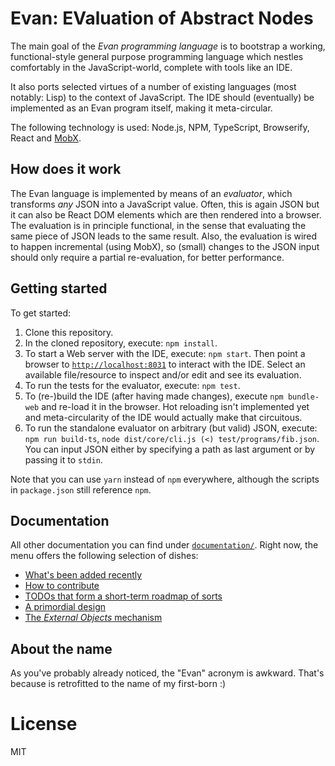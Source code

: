 # Evan: EValuation of Abstract Nodes

The main goal of the *Evan programming language* is to bootstrap a working, functional-style general purpose programming language which nestles comfortably in the JavaScript-world, complete with tools like an IDE.

It also ports selected virtues of a number of existing languages (most notably: Lisp) to the context of JavaScript.
The IDE should (eventually) be implemented as an Evan program itself, making it meta-circular.

The following technology is used: Node.js, NPM, TypeScript, Browserify, React and [MobX](https://mobxjs.github.io/mobx/).

## How does it work

The Evan language is implemented by means of an *evaluator*, which transforms *any* JSON into a JavaScript value.
Often, this is again JSON but it can also be React DOM elements which are then rendered into a browser.
The evaluation is in principle functional, in the sense that evaluating the same piece of JSON leads to the same result.
Also, the evaluation is wired to happen incremental (using MobX), so (small) changes to the JSON input should only require a partial re-evaluation, for better performance.


## Getting started

To get started:

1. Clone this repository.
2. In the cloned repository, execute: `npm install`.
3. To start a Web server with the IDE, execute: `npm start`.
	Then point a browser to [`http://localhost:8031`](http://localhost:8031) to interact with the IDE.
	Select an available file/resource to inspect and/or edit and see its evaluation.
4. To run the tests for the evaluator, execute: `npm test`.
5. To (re-)build the IDE (after having made changes), execute `npm bundle-web` and re-load it in the browser.
	Hot reloading isn't implemented yet and meta-circularity of the IDE would actually make that circuitous.
6. To run the standalone evaluator on arbitrary (but valid) JSON, execute: `npm run build-ts`, `node dist/core/cli.js (<) test/programs/fib.json`.
	You can input JSON either by specifying a path as last argument or by passing it to `stdin`.

Note that you can use `yarn` instead of `npm` everywhere, although the scripts in `package.json` still reference `npm`.


## Documentation

All other documentation you can find under [`documentation/`](./documentation).
Right now, the menu offers the following selection of dishes:

* [What's been added recently](./documentation/Updates.md)
* [How to contribute](./documentation/Contributing.md)
* [TODOs that form a short-term roadmap of sorts](./documentation/TODO.md)
* [A primordial design](./documentation/Design.md)
* [The _External Objects_ mechanism](./documentation/ExternalObjects.md)


## About the name

As you've probably already noticed, the "Evan" acronym is awkward.
That's because is retrofitted to the name of my first-born :)

# License

MIT

